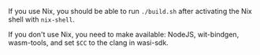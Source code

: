 If you use Nix, you should be able to run `./build.sh` after activating the Nix shell with `nix-shell`.

If you don't use Nix, you need to make available: NodeJS, wit-bindgen, wasm-tools, and set `$CC` to the clang in wasi-sdk.